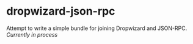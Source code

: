 dropwizard-json-rpc
===================

Attempt to write a simple bundle for joining Dropwizard and JSON-RPC.
*Currently in process*
